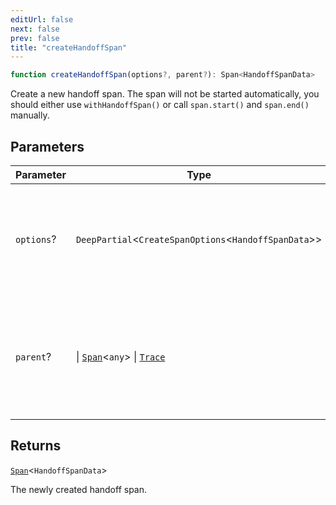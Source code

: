 ```yaml
---
editUrl: false
next: false
prev: false
title: "createHandoffSpan"
---
```


```ts
function createHandoffSpan(options?, parent?): Span<HandoffSpanData>
```

Create a new handoff span. The span will not be started automatically, you should either
use `withHandoffSpan()` or call `span.start()` and `span.end()` manually.

## Parameters

<table>
<thead>
<tr>
<th>Parameter</th>
<th>Type</th>
<th>Description</th>
</tr>
</thead>
<tbody>
<tr>
<td>

`options`?

</td>
<td>

`DeepPartial`\<`CreateSpanOptions`\<`HandoffSpanData`\>\>

</td>
<td>

Optional span creation options, including span data and identifiers.

</td>
</tr>
<tr>
<td>

`parent`?

</td>
<td>

 \| [`Span`](/openai-agents-js/openai/agents/classes/span/)\<`any`\> \| [`Trace`](/openai-agents-js/openai/agents/classes/trace/)

</td>
<td>

The parent span or trace. If not provided, the current trace/span will be used
automatically.

</td>
</tr>
</tbody>
</table>

## Returns

[`Span`](/openai-agents-js/openai/agents/classes/span/)\<`HandoffSpanData`\>

The newly created handoff span.

